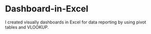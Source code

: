# Dashboard-in-Excel
I created visually dashboards in Excel for data reporting by using pivot tables and VLOOKUP.
